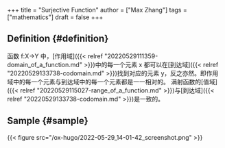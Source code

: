 +++
title = "Surjective Function"
author = ["Max Zhang"]
tags = ["mathematics"]
draft = false
+++

## Definition {#definition}

函数 f:X-&gt;Y 中，[作用域]({{< relref "20220529111359-domain_of_a_function.md" >}})中的每一个元素 x 都可以在[到达域]({{< relref "20220529133738-codomain.md" >}})找到对应的元素 y，反之亦然。即作用域中的每一个元素与到达域中的每一个元素都是一一相对的。
满射函数的[值域]({{< relref "20220529115027-range_of_a_function.md" >}})与[到达域]({{< relref "20220529133738-codomain.md" >}})是一致的。


## Sample {#sample}

{{< figure src="/ox-hugo/2022-05-29_14-01-42_screenshot.png" >}}
